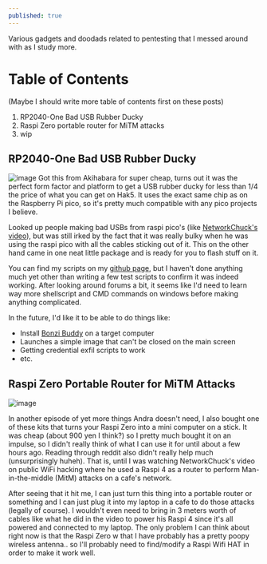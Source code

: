 ```yaml
---
published: true
---
```

Various gadgets and doodads related to pentesting that I messed around with as I study more.


# Table of Contents
(Maybe I should write more table of contents first on these posts)
1. RP2040-One Bad USB Rubber Ducky
2. Raspi Zero portable router for MiTM attacks
3. wip

## RP2040-One Bad USB Rubber Ducky
![image](https://camo.githubusercontent.com/c7f0a8793e3ffe541426bd75b0ad8a4e77b8fdc62045d2f484df6e65a58c97d9/68747470733a2f2f7777772e7761766573686172652e636f6d2f772f75706c6f61642f362f36332f5250323034302d4f6e655f537065633030312e6a7067)
Got this from Akihabara for super cheap, turns out it was the perfect form factor and platform to get a USB rubber ducky for less than 1/4 the price of what you can get on Hak5. It uses the exact same chip as on the Raspberry Pi pico, so it's pretty much compatible with any pico projects I believe.

Looked up people making bad USBs from raspi pico's (like [NetworkChuck's video](https://www.youtube.com/watch?v=e_f9p-_JWZw)), but was still irked by the fact that it was really bulky when he was using the raspi pico with all the cables sticking out of it. This on the other hand came in one neat little package and is ready for you to flash stuff on it.

You can find my scripts on my [github page](https://github.com/andra-putra/rp2040one-RubberDucky), but I haven't done anything much yet other than writing a few test scripts to confirm it was indeed working. After looking around forums a bit, it seems like I'd need to learn way more shellscript and CMD commands on windows before making anything complicated.

In the future, I'd like it to be able to do things like:
- Install [Bonzi Buddy](https://www.youtube.com/watch?v=W9DST-6jIBU) on a target computer
- Launches a simple image that can't be closed on the main screen
- Getting credential exfil scripts to work 
- etc.

## Raspi Zero Portable Router for MiTM Attacks
![image](https://external-content.duckduckgo.com/iu/?u=https%3A%2F%2Fogigia.altervista.org%2FPortale%2Fimages%2FArticoli%2FComputer_single-board%2FRaspberry_Pi_Zero_dongle_usb%2Fs5.jpg&f=1&nofb=1&ipt=d92c7e19e64ebeb27314323481067363dc28bc3abfd5b8efec9529f6af53c9cc&ipo=images)

In another episode of yet more things Andra doesn't need, I also bought one of these kits that turns your Raspi Zero into a mini computer on a stick. It was cheap (about 900 yen I think?) so I pretty much bought it on an impulse, so I didn't really think of what I can use it for until about a few hours ago. Reading through reddit also didn't really help much (unsurprisingly huheh). That is, until I was watching NetworkChuck's video on public WiFi hacking where he used a Raspi 4 as a router to perform Man-in-the-middle (MitM) attacks on a cafe's network.

After seeing that it hit me, I can just turn this thing into a portable router or something and I can just plug it into my laptop in a cafe to do those attacks (legally of course). I wouldn't even need to bring in 3 meters worth of cables like what he did in the video to power his Raspi 4 since it's all powered and connected to my laptop. The only problem I can think about right now is that the Raspi Zero w that I have probably has a pretty poopy wireless antenna.. so I'll probably need to find/modify a Raspi Wifi HAT in order to make it work well. 
<!--stackedit_data:
eyJoaXN0b3J5IjpbMTY0NTgzNDU3M119
-->